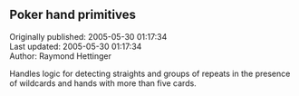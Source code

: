 ## Poker hand primitives  
Originally published: 2005-05-30 01:17:34  
Last updated: 2005-05-30 01:17:34  
Author: Raymond Hettinger  
  
Handles logic for detecting straights and groups of repeats in the presence of wildcards and hands with more than five cards.